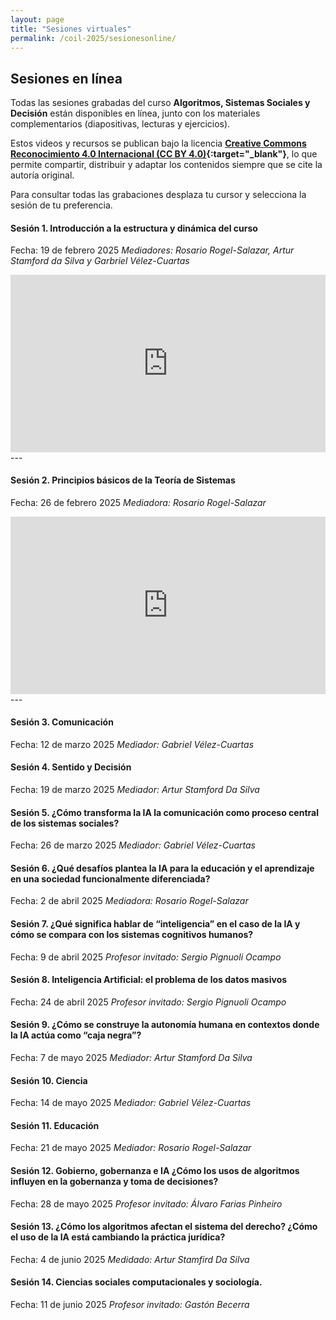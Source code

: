 ```yaml
---
layout: page
title: "Sesiones virtuales"
permalink: /coil-2025/sesionesonline/
---
```


## Sesiones en línea

Todas las sesiones grabadas del curso **Algoritmos, Sistemas Sociales y Decisión** están disponibles en línea, junto con los materiales complementarios (diapositivas, lecturas y ejercicios).

Estos videos y recursos se publican bajo la licencia **[Creative Commons Reconocimiento 4.0 Internacional (CC BY 4.0)](https://creativecommons.org/licenses/by/4.0/){:target="_blank"}**, lo que permite compartir, distribuir y adaptar los contenidos siempre que se cite la autoría original.

Para consultar todas las grabaciones desplaza tu cursor y selecciona la sesión de tu preferencia.

#### Sesión 1. Introducción a la estructura y dinámica del curso
Fecha: 19 de febrero 2025
*Mediadores: Rosario Rogel-Salazar, Artur Stamford da Silva y Garbriel Vélez-Cuartas*

<div style="position: relative; padding-bottom: 56.25%; height: 0; overflow: hidden; max-width: 100%; margin: auto;">
  <iframe
    src="https://www.youtube.com/embed/de9lpZ4k8J8"
    frameborder="0"
    allow="accelerometer; autoplay; clipboard-write; encrypted-media; gyroscope; picture-in-picture"
    allowfullscreen
    style="position: absolute; top: 0; left: 0; width: 100%; height: 100%;"
  ></iframe>
</div>
---

#### Sesión 2. Principios básicos de la Teoría de Sistemas
Fecha: 26 de febrero 2025
*Mediadora: Rosario Rogel-Salazar*

<div style="position: relative; padding-bottom: 56.25%; height: 0; overflow: hidden; max-width: 100%; margin: auto;">
  <iframe
    src="https://www.youtube.com/embed/_w5HCKAAcI8"
    frameborder="0"
    allow="accelerometer; autoplay; clipboard-write; encrypted-media; gyroscope; picture-in-picture"
    allowfullscreen
    style="position: absolute; top: 0; left: 0; width: 100%; height: 100%;"
  ></iframe>
</div>
---

#### Sesión 3. Comunicación
Fecha: 12 de marzo 2025
*Mediador: Gabriel Vélez-Cuartas*



#### Sesión 4. Sentido y Decisión
Fecha: 19 de marzo 2025
*Mediador: Artur Stamford Da Silva*



#### Sesión 5. ¿Cómo transforma la IA la comunicación como proceso central de los sistemas sociales?
Fecha: 26 de marzo 2025
*Mediador: Gabriel Vélez-Cuartas*



#### Sesión 6. ¿Qué desafíos plantea la IA para la educación y el aprendizaje en una sociedad funcionalmente diferenciada?
Fecha: 2 de abril 2025
*Mediadora: Rosario Rogel-Salazar*



#### Sesión 7. ¿Qué significa hablar de “inteligencia” en el caso de la IA y cómo se compara con los sistemas cognitivos humanos?
Fecha: 9 de abril 2025
*Profesor invitado: Sergio Pignuoli Ocampo*



#### Sesión 8. Inteligencia Artificial: el problema de los datos masivos
Fecha: 24 de abril 2025
*Profesor invitado: Sergio Pignuoli Ocampo*



#### Sesión 9. ¿Cómo se construye la autonomía humana en contextos donde la IA actúa como “caja negra”?
Fecha: 7 de mayo 2025
*Mediador: Artur Stamford Da Silva*



#### Sesión 10. Ciencia
Fecha: 14 de mayo 2025
*Mediador: Gabriel Vélez-Cuartas*


#### Sesión 11. Educación
Fecha: 21 de mayo 2025
*Mediador: Rosario Rogel-Salazar*




#### Sesión 12. Gobierno, gobernanza e IA ¿Cómo los usos de algoritmos influyen en la gobernanza y toma de decisiones?
Fecha: 28 de mayo 2025
*Profesor invitado: Álvaro Farias Pinheiro*




#### Sesión 13. ¿Cómo los algoritmos afectan el sistema del derecho? ¿Cómo el uso de la IA está cambiando la práctica jurídica?
Fecha: 4 de junio 2025
*Medidado: Artur Stamfird Da Silva*




#### Sesión 14. Ciencias sociales computacionales y sociología.
Fecha: 11 de junio 2025
*Profesor invitado: Gastón Becerra*






